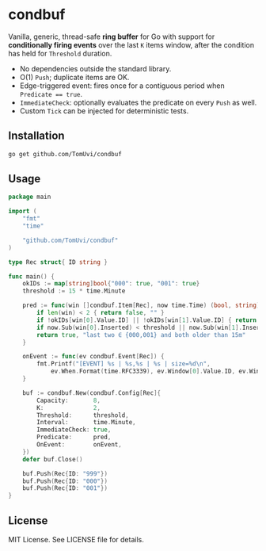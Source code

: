 # condbuf

Vanilla, generic, thread-safe **ring buffer** for Go with support for
**conditionally firing events** over the last `K` items window,
after the condition has held for `Threshold` duration.

- No dependencies outside the standard library.
- O(1) `Push`; duplicate items are OK.
- Edge-triggered event: fires once for a contiguous period when `Predicate == true`.
- `ImmediateCheck`: optionally evaluates the predicate on every `Push` as well.
- Custom `Tick` can be injected for deterministic tests.

## Installation

```bash
go get github.com/TomUvi/condbuf
```

## Usage

```go
package main

import (
    "fmt"
    "time"

    "github.com/TomUvi/condbuf"
)

type Rec struct{ ID string }

func main() {
    okIDs := map[string]bool{"000": true, "001": true}
    threshold := 15 * time.Minute

    pred := func(win []condbuf.Item[Rec], now time.Time) (bool, string) {
        if len(win) < 2 { return false, "" }
        if !okIDs[win[0].Value.ID] || !okIDs[win[1].Value.ID] { return false, "" }
        if now.Sub(win[0].Inserted) < threshold || now.Sub(win[1].Inserted) < threshold { return false, "" }
        return true, "last two ∈ {000,001} and both older than 15m"
    }

    onEvent := func(ev condbuf.Event[Rec]) {
        fmt.Printf("[EVENT] %s | %s,%s | %s | size=%d\n",
            ev.When.Format(time.RFC3339), ev.Window[0].Value.ID, ev.Window[1].Value.ID, ev.Reason, ev.BufferSize)
    }

    buf := condbuf.New(condbuf.Config[Rec]{
        Capacity:       8,
        K:              2,
        Threshold:      threshold,
        Interval:       time.Minute,
        ImmediateCheck: true,
        Predicate:      pred,
        OnEvent:        onEvent,
    })
    defer buf.Close()

    buf.Push(Rec{ID: "999"})
    buf.Push(Rec{ID: "000"})
    buf.Push(Rec{ID: "001"})
}
```

## License

MIT License. See LICENSE file for details.